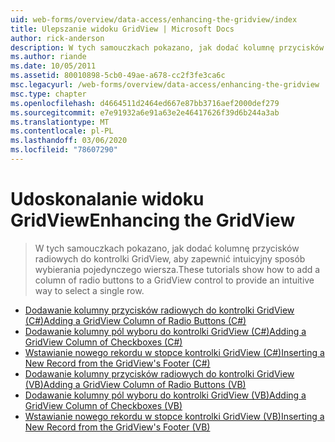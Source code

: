 ```yaml
---
uid: web-forms/overview/data-access/enhancing-the-gridview/index
title: Ulepszanie widoku GridView | Microsoft Docs
author: rick-anderson
description: W tych samouczkach pokazano, jak dodać kolumnę przycisków radiowych do kontrolki GridView, aby zapewnić intuicyjny sposób wybierania pojedynczego wiersza.
ms.author: riande
ms.date: 10/05/2011
ms.assetid: 80010898-5cb0-49ae-a678-cc2f3fe3ca6c
msc.legacyurl: /web-forms/overview/data-access/enhancing-the-gridview
msc.type: chapter
ms.openlocfilehash: d4664511d2464ed667e87bb3716aef2000def279
ms.sourcegitcommit: e7e91932a6e91a63e2e46417626f39d6b244a3ab
ms.translationtype: MT
ms.contentlocale: pl-PL
ms.lasthandoff: 03/06/2020
ms.locfileid: "78607290"
---
```

# <a name="enhancing-the-gridview"></a><span data-ttu-id="28a4a-103">Udoskonalanie widoku GridView</span><span class="sxs-lookup"><span data-stu-id="28a4a-103">Enhancing the GridView</span></span>

> <span data-ttu-id="28a4a-104">W tych samouczkach pokazano, jak dodać kolumnę przycisków radiowych do kontrolki GridView, aby zapewnić intuicyjny sposób wybierania pojedynczego wiersza.</span><span class="sxs-lookup"><span data-stu-id="28a4a-104">These tutorials show how to add a column of radio buttons to a GridView control to provide an intuitive way to select a single row.</span></span>

- [<span data-ttu-id="28a4a-105">Dodawanie kolumny przycisków radiowych do kontrolki GridView (C#)</span><span class="sxs-lookup"><span data-stu-id="28a4a-105">Adding a GridView Column of Radio Buttons (C#)</span></span>](adding-a-gridview-column-of-radio-buttons-cs.md)
- [<span data-ttu-id="28a4a-106">Dodawanie kolumny pól wyboru do kontrolki GridView (C#)</span><span class="sxs-lookup"><span data-stu-id="28a4a-106">Adding a GridView Column of Checkboxes (C#)</span></span>](adding-a-gridview-column-of-checkboxes-cs.md)
- [<span data-ttu-id="28a4a-107">Wstawianie nowego rekordu w stopce kontrolki GridView (C#)</span><span class="sxs-lookup"><span data-stu-id="28a4a-107">Inserting a New Record from the GridView's Footer (C#)</span></span>](inserting-a-new-record-from-the-gridview-s-footer-cs.md)
- [<span data-ttu-id="28a4a-108">Dodawanie kolumny przycisków radiowych do kontrolki GridView (VB)</span><span class="sxs-lookup"><span data-stu-id="28a4a-108">Adding a GridView Column of Radio Buttons (VB)</span></span>](adding-a-gridview-column-of-radio-buttons-vb.md)
- [<span data-ttu-id="28a4a-109">Dodawanie kolumny pól wyboru do kontrolki GridView (VB)</span><span class="sxs-lookup"><span data-stu-id="28a4a-109">Adding a GridView Column of Checkboxes (VB)</span></span>](adding-a-gridview-column-of-checkboxes-vb.md)
- [<span data-ttu-id="28a4a-110">Wstawianie nowego rekordu w stopce kontrolki GridView (VB)</span><span class="sxs-lookup"><span data-stu-id="28a4a-110">Inserting a New Record from the GridView's Footer (VB)</span></span>](inserting-a-new-record-from-the-gridview-s-footer-vb.md)
